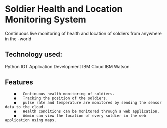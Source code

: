 # Soldier Health and Location Monitoring System

Continuous live monitoring of health and location of soldiers from anywhere in the -world

## Technology used:

Python
IOT Application Development
IBM Cloud
IBM Watson

## Features

        ●	Continuous health monitoring of soldiers.
        ●	Tracking the position of the soldiers.
        ●	pulse rate and temperature are monitored by sending the sensor data to the cloud.
        ●	Health conditions can be monitored through a web application.
        ●	Admin can view the location of every soldier in the web application using maps.
